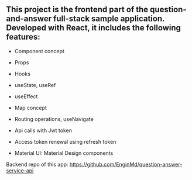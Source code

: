 ## This project is the frontend part of the question-and-answer full-stack sample application. Developed with React, it includes the following features:

- Component concept

- Props

- Hooks

- useState, useRef

- useEffect

- Map concept

- Routing operations, useNavigate

- Api calls with Jwt token

- Access token renewal using refresh token

- Material UI: Material Design components

Backend repo of this app: https://github.com/EnginMd/question-answer-service-api 